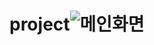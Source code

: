 # project![메인화면](https://user-images.githubusercontent.com/109931279/180731554-2853f16b-81be-4242-8ad8-176908db3479.png)
